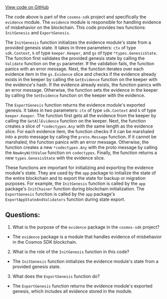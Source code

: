 [View code on GitHub](https://github.com/cosmos/cosmos-sdk/blob/main/x/evidence/genesis.go)

The code above is part of the `cosmos-sdk` project and specifically the `evidence` module. The `evidence` module is responsible for handling evidence of misbehavior on the blockchain. This code provides two functions: `InitGenesis` and `ExportGenesis`.

The `InitGenesis` function initializes the evidence module's state from a provided genesis state. It takes in three parameters: `ctx` of type `sdk.Context`, `k` of type `keeper.Keeper`, and `gs` of type `*types.GenesisState`. The function first validates the provided genesis state by calling the `Validate` function on the `gs` parameter. If the validation fails, the function panics with an error message. Next, the function iterates over each evidence item in the `gs.Evidence` slice and checks if the evidence already exists in the keeper by calling the `GetEvidence` function on the keeper with the evidence's hash. If the evidence already exists, the function panics with an error message. Otherwise, the function sets the evidence in the keeper by calling the `SetEvidence` function on the keeper with the evidence.

The `ExportGenesis` function returns the evidence module's exported genesis. It takes in two parameters: `ctx` of type `sdk.Context` and `k` of type `keeper.Keeper`. The function first gets all the evidence from the keeper by calling the `GetAllEvidence` function on the keeper. Next, the function creates a slice of `*codectypes.Any` with the same length as the evidence slice. For each evidence item, the function checks if it can be marshaled into a proto message by calling the `proto.Message` function. If it cannot be marshaled, the function panics with an error message. Otherwise, the function creates a new `*codectypes.Any` with the proto message by calling the `NewAnyWithValue` function on `codectypes`. Finally, the function returns a new `types.GenesisState` with the evidence slice.

These functions are important for initializing and exporting the evidence module's state. They are used by the `app` package to initialize the state of the entire blockchain and to export the state for backup or migration purposes. For example, the `InitGenesis` function is called by the `app` package's `InitChainer` function during blockchain initialization. The `ExportGenesis` function is called by the `app` package's `ExportAppStateAndValidators` function during state export.
## Questions: 
 1. What is the purpose of the `evidence` package in the `cosmos-sdk` project?
- The `evidence` package is a module that handles evidence of misbehavior in the Cosmos SDK blockchain.

2. What is the role of the `InitGenesis` function in this code?
- The `InitGenesis` function initializes the evidence module's state from a provided genesis state.

3. What does the `ExportGenesis` function do?
- The `ExportGenesis` function returns the evidence module's exported genesis, which includes all evidence stored in the module.